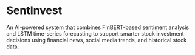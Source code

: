 # SentInvest
An AI-powered system that combines FinBERT-based sentiment analysis and LSTM time-series forecasting to support smarter stock investment decisions using financial news, social media trends, and historical stock data.
